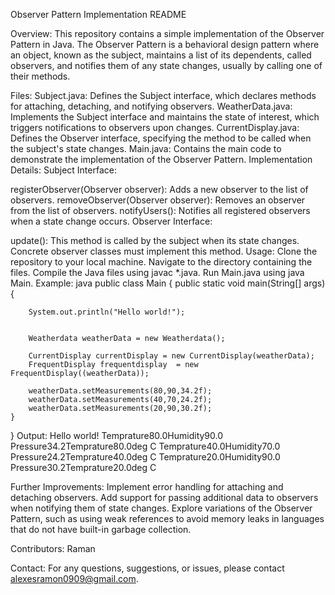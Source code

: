 
Observer Pattern Implementation README

Overview:
This repository contains a simple implementation of the Observer Pattern in Java. The Observer Pattern is a behavioral design pattern where an object, known as the subject, maintains a list of its dependents, called observers, and notifies them of any state changes, usually by calling one of their methods.

Files:
Subject.java: Defines the Subject interface, which declares methods for attaching, detaching, and notifying observers.
WeatherData.java: Implements the Subject interface and maintains the state of interest, which triggers notifications to observers upon changes.
CurrentDisplay.java: Defines the Observer interface, specifying the method to be called when the subject's state changes.
Main.java: Contains the main code to demonstrate the implementation of the Observer Pattern.
Implementation Details:
Subject Interface:

registerObserver(Observer observer): Adds a new observer to the list of observers.
removeObserver(Observer observer): Removes an observer from the list of observers.
notifyUsers(): Notifies all registered observers when a state change occurs.
Observer Interface:

update(): This method is called by the subject when its state changes. Concrete observer classes must implement this method.
Usage:
Clone the repository to your local machine.
Navigate to the directory containing the files.
Compile the Java files using javac *.java.
Run Main.java using java Main.
Example:
java
public class Main {
    public static void main(String[] args) {

        System.out.println("Hello world!");


        Weatherdata weatherData = new Weatherdata();

        CurrentDisplay currentDisplay = new CurrentDisplay(weatherData);
        FrequentDisplay frequentdisplay  = new FrequentDisplay((weatherData));

        weatherData.setMeasurements(80,90,34.2f);
        weatherData.setMeasurements(40,70,24.2f);
        weatherData.setMeasurements(20,90,30.2f);
    }
}
Output:
Hello world!
Temprature80.0Humidity90.0
Pressure34.2Temprature80.0deg C
Temprature40.0Humidity70.0
Pressure24.2Temprature40.0deg C
Temprature20.0Humidity90.0
Pressure30.2Temprature20.0deg C

Further Improvements:
Implement error handling for attaching and detaching observers.
Add support for passing additional data to observers when notifying them of state changes.
Explore variations of the Observer Pattern, such as using weak references to avoid memory leaks in languages that do not have built-in garbage collection.

Contributors:
Raman

Contact:
For any questions, suggestions, or issues, please contact alexesramon0909@gmail.com.
